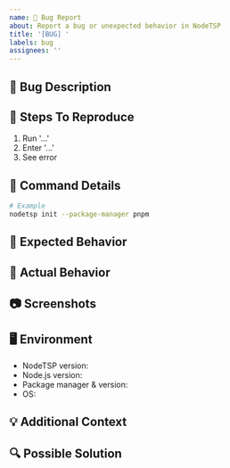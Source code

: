 ```yaml
---
name: 🐛 Bug Report
about: Report a bug or unexpected behavior in NodeTSP
title: '[BUG] '
labels: bug
assignees: ''
---
```


## 🐛 Bug Description

<!-- A clear and concise description of the bug -->

## 🔄 Steps To Reproduce

<!-- Steps to reproduce the behavior -->

1. Run '...'
2. Enter '...'
3. See error

## 🧩 Command Details

<!-- The exact command and options you used -->

```bash
# Example
nodetsp init --package-manager pnpm
```

## 🤔 Expected Behavior

<!-- A clear and concise description of what you expected to happen -->

## 📱 Actual Behavior

<!-- What actually happened, including error messages and stack traces if available -->

## 📷 Screenshots

<!-- If applicable, add screenshots to help explain your problem -->

## 🖥️ Environment

- NodeTSP version: <!-- e.g., 1.0.0 -->
- Node.js version: <!-- e.g., 16.14.2 -->
- Package manager & version: <!-- e.g., pnpm 8.6.0 -->
- OS: <!-- e.g., macOS 12.3, Windows 11, Ubuntu 22.04 -->

## 💡 Additional Context

<!-- Add any other context about the problem here -->

## 🔍 Possible Solution

<!-- If you have suggestions on how to fix the bug, list them here -->

